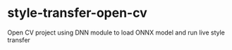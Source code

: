 # style-transfer-open-cv
Open CV project using DNN module to load ONNX model and run live style transfer
